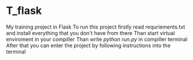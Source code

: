 # T_flask
My training project in Flask
To run this project firstly read requriements.txt and install everything that you don't have from there
Than start virtual enviroment in your compiller 
Than write *python run.py* in compiller terminal
After that you can enter the project by following instructions into the terminal
